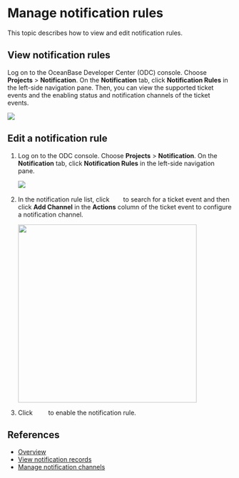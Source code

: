 ﻿# Manage notification rules

This topic describes how to view and edit notification rules.

## View notification rules

Log on to the OceanBase Developer Center (ODC) console. Choose **Projects** > **Notification**. On the **Notification** tab, click **Notification Rules** in the left-side navigation pane. Then, you can view the supported ticket events and the enabling status and notification channels of the ticket events.

<img src="https://obbusiness-private.oss-cn-shanghai.aliyuncs.com/doc/img/odc/431/950.notification-management/100.overview/2.png">

## Edit a notification rule

1. Log on to the ODC console. Choose **Projects** > **Notification**. On the **Notification** tab, click **Notification Rules** in the left-side navigation pane.

    <img src="https://obbusiness-private.oss-cn-shanghai.aliyuncs.com/doc/img/odc/431/950.notification-management/400.manage-notification-rules/1.0.png">

2. In the notification rule list, click &ensp;<img src="https://obbusiness-private.oss-cn-shanghai.aliyuncs.com/doc/img/odc/431/950.notification-management/400.manage-notification-rules/0.png" width="16" height="17"> to search for a ticket event and then click **Add Channel** in the **Actions** column of the ticket event to configure a notification channel.

    <img src="https://obbusiness-private.oss-cn-shanghai.aliyuncs.com/doc/img/odc/431/950.notification-management/400.manage-notification-rules/2.png" width="400">

3. Click &ensp;<img src="https://obbusiness-private.oss-cn-shanghai.aliyuncs.com/doc/img/odc/431/950.notification-management/400.manage-notification-rules/3.png" width="20" height="13"> to enable the notification rule.

## References

<p class="relate-doc"/>

* [Overview](100.overview.md)
* [View notification records](200.notification-history.md)
* [Manage notification channels](300.manage-notification-channel/100.create-notification-channel.md)